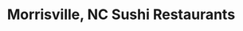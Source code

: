 ---
layout: city
title: Morrisville, NC Sushi Restaurants
permalink: /north-carolina/morrisville/
stateAbbr: NC
stateName: North Carolina
cityName: Morrisville
---